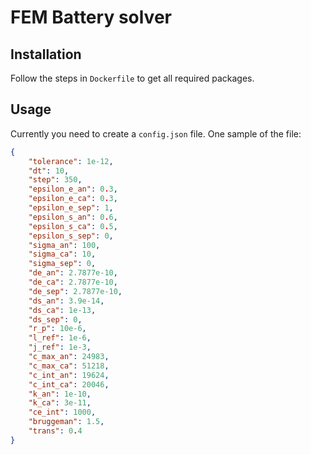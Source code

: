 # FEM Battery solver

## Installation

Follow the steps in `Dockerfile` to get all required packages.

## Usage

Currently you need to create a `config.json` file. One sample of the file:

```json
{
    "tolerance": 1e-12,
    "dt": 10,
    "step": 350,
    "epsilon_e_an": 0.3,
    "epsilon_e_ca": 0.3,
    "epsilon_e_sep": 1,
    "epsilon_s_an": 0.6,
    "epsilon_s_ca": 0.5,
    "epsilon_s_sep": 0,
    "sigma_an": 100,
    "sigma_ca": 10,
    "sigma_sep": 0,
    "de_an": 2.7877e-10,
    "de_ca": 2.7877e-10,
    "de_sep": 2.7877e-10,
    "ds_an": 3.9e-14,
    "ds_ca": 1e-13,
    "ds_sep": 0,
    "r_p": 10e-6,
    "l_ref": 1e-6,
    "j_ref": 1e-3,
    "c_max_an": 24983,
    "c_max_ca": 51218,
    "c_int_an": 19624,
    "c_int_ca": 20046,
    "k_an": 1e-10,
    "k_ca": 3e-11,
    "ce_int": 1000,
    "bruggeman": 1.5,
    "trans": 0.4
}
```